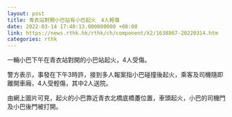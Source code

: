 ```yaml
---
layout: post
title: 青衣站對開小巴站有小巴起火　4人輕傷
date: 2022-03-14 17:40:13.000000000 +08:00
link: https://news.rthk.hk/rthk/ch/component/k2/1638867-20220314.htm
categories: rthk
---
```


一輛小巴下午在青衣站對開的小巴站起火，4人受傷。

警方表示，事發在下午3時許，接到多人報案指小巴碰撞後起火，乘客及司機隨即離開車廂，4人受輕傷，其中2人送院。

由網上圖片可見，起火的小巴靠近青衣北橋底橋躉位置，車頭起火，小巴的司機門及小巴後門被打開。
